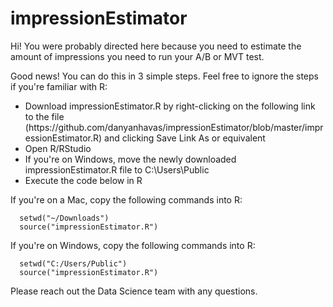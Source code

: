 # impressionEstimator

Hi! You were probably directed here because you need to estimate the amount of impressions you need to run your A/B or MVT test.

Good news! You can do this in 3 simple steps. Feel free to ignore the steps if you're familiar with R:

<ul>
<li> Download impressionEstimator.R by right-clicking on the following link to the file (https://github.com/danyanhavas/impressionEstimator/blob/master/impressionEstimator.R) and clicking Save Link As or equivalent
<li> Open R/RStudio 
<li> If you're on Windows, move the newly downloaded impressionEstimator.R file to C:\Users\Public
<li> Execute the code below in R
</ul>

If you're on a Mac, copy the following commands into R:
      
      setwd("~/Downloads")
      source("impressionEstimator.R")
      
      
If you're on Windows, copy the following commands into R:

      setwd("C:/Users/Public")
      source("impressionEstimator.R")
      

Please reach out the Data Science team with any questions.

